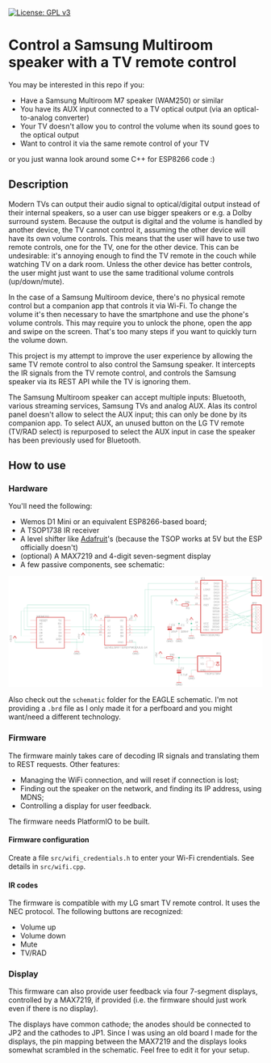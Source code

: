 [![License: GPL v3](https://img.shields.io/badge/License-GPLv3-blue.svg)](https://www.gnu.org/licenses/gpl-3.0)

# Control a Samsung Multiroom speaker with a TV remote control

You may be interested in this repo if you:

* Have a Samsung Multiroom M7 speaker (WAM250) or similar
* You have its AUX input connected to a TV optical output (via an optical-to-analog converter)
* Your TV doesn't allow you to control the volume when its sound goes to the optical output
* Want to control it via the same remote control of your TV

or you just wanna look around some C++ for ESP8266 code :)

## Description

Modern TVs can output their audio signal to optical/digital output instead of their internal speakers, so a user can use bigger speakers or e.g. a Dolby surround system. Because the output is digital and the volume is handled by another device, the TV cannot control it, assuming the other device will have its own volume controls. This means that the user will have to use two remote controls, one for the TV, one for the other device. This can be undesirable: it's annoying enough to find the TV remote in the couch while watching TV on a dark room. Unless the other device has better controls, the user might just want to use the same traditional volume controls (up/down/mute).

In the case of a Samsung Multiroom device, there's no physical remote control but a companion app that controls it via Wi-Fi. To change the volume it's then necessary to have the smartphone and use the phone's volume controls. This may require you to unlock the phone, open the app and swipe on the screen. That's too many steps if you want to quickly turn the volume down.

This project is my attempt to improve the user experience by allowing the same TV remote control to also control the Samsung speaker. It intercepts the IR signals from the TV remote control, and controls the Samsung speaker via its REST API while the TV is ignoring them.

The Samsung Multiroom speaker can accept multiple inputs: Bluetooth, various streaming services, Samsung TVs and analog AUX. Alas its control panel doesn't allow to select the AUX input; this can only be done by its companion app. To select AUX, an unused button on the LG TV remote (TV/RAD select) is repurposed to select the AUX input in case the speaker has been previously used for Bluetooth.

## How to use

### Hardware

You'll need the following:
* Wemos D1 Mini or an equivalent ESP8266-based board;
* A TSOP1738 IR receiver
* A level shifter like [Adafruit](https://www.adafruit.com/product/757)'s (because the TSOP works at 5V but the ESP officially doesn't)
* (optional) A MAX7219 and 4-digit seven-segment display
* A few passive components, see schematic:

![Schematic](hardware/board.png)

Also check out the `schematic` folder for the EAGLE schematic. I'm not providing a `.brd` file as I only made it for a perfboard and you might want/need a different technology.

### Firmware

The firmware mainly takes care of decoding IR signals and translating them to REST requests. Other features:
* Managing the WiFi connection, and will reset if connection is lost;
* Finding out the speaker on the network, and finding its IP address, using MDNS;
* Controlling a display for user feedback.

The firmware needs PlatformIO to be built.

#### Firmware configuration

Create a file `src/wifi_credentials.h` to enter your Wi-Fi crendentials. See details in `src/wifi.cpp`.

#### IR codes

The firmware is compatible with my LG smart TV remote control. It uses the NEC protocol. The following buttons are recognized:

* Volume up
* Volume down
* Mute
* TV/RAD


### Display

This firmware can also provide user feedback via four 7-segment displays, controlled by a MAX7219, if provided (i.e. the firmware should just work even if there is no display).

The displays have common cathode; the anodes should be connected to JP2 and the cathodes to JP1. Since I was using an old board I made for the displays, the pin mapping between the MAX7219 and the displays looks somewhat scrambled in the schematic. Feel free to edit it for your setup.
